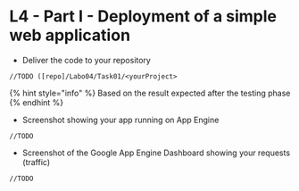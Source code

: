 # L4 - Part I - Deployment of a simple web application

* Deliver the code to your repository

```
//TODO ([repo]/Labo04/Task01/<yourProject>
```

{% hint style="info" %}
Based on the result expected after the testing phase
{% endhint %}

* Screenshot showing your app running on App Engine

```
//TODO
```

* Screenshot of the Google App Engine Dashboard showing your requests (traffic)

```
//TODO
```
